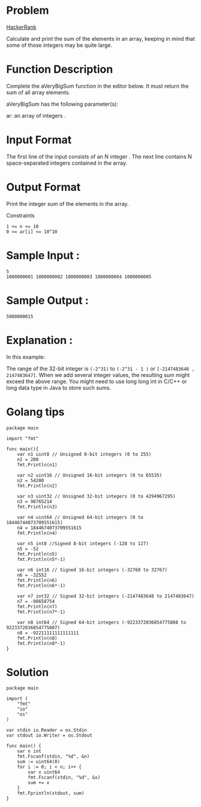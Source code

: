 
# Problem
[HackerRank](https://www.hackerrank.com/challenges/a-very-big-sum/problem)

Calculate and print the sum of the elements in an array, keeping in mind that some of those integers may be quite large.

# Function Description
Complete the aVeryBigSum function in the editor below. It must return the sum of all array elements.

aVeryBigSum has the following parameter(s):

ar: an array of integers .

# Input Format
The first line of the input consists of an  N integer . 
The next line contains N space-separated integers contained in the array.

# Output Format
Print the integer sum of the elements in the array.

Constraints
```
1 <= n <= 10
0 <= ar[i] <= 10^10
```

# Sample Input :
```
5
1000000001 1000000002 1000000003 1000000004 1000000005
```

# Sample Output :
```
5000000015
```

# Explanation :

In this example:

The range of the 32-bit integer is ```(-2^31)``` to ```(-2^31 - 1 )``` or ```[-2147483648 , 2147483647]```.
When we add several integer values, the resulting sum might exceed the above range.
You might need to use long long int in C/C++ or long data type in Java to store such sums.

# Golang tips 

```
package main
 
import "fmt"
 
func main(){
    var n1 uint8 // Unsigned 8-bit integers (0 to 255)
    n1 = 200
    fmt.Println(n1)
     
    var n2 uint16 // Unsigned 16-bit integers (0 to 65535)
    n2 = 54200
    fmt.Println(n2)
     
    var n3 uint32 // Unsigned 32-bit integers (0 to 4294967295)
    n3 = 98765214
    fmt.Println(n3)
     
    var n4 uint64 // Unsigned 64-bit integers (0 to 18446744073709551615)
    n4 = 1844674073709551615
    fmt.Println(n4)
     
    var n5 int8 //Signed 8-bit integers (-128 to 127)
    n5 = -52
    fmt.Println(n5)
    fmt.Println(n5*-1)
     
    var n6 int16 // Signed 16-bit integers (-32768 to 32767)
    n6 = -32552
    fmt.Println(n6)
    fmt.Println(n6*-1)
     
    var n7 int32 // Signed 32-bit integers (-2147483648 to 2147483647)
    n7 = -98658754
    fmt.Println(n7)
    fmt.Println(n7*-1)
     
    var n8 int64 // Signed 64-bit integers (-9223372036854775808 to 9223372036854775807)
    n8 = -92211111111111111
    fmt.Println(n8)
    fmt.Println(n8*-1)
}
``` 

# Solution 
```
package main

import (
    "fmt"
    "io"
    "os"
)

var stdin io.Reader = os.Stdin
var stdout io.Writer = os.Stdout

func main() {
    var n int
    fmt.Fscanf(stdin, "%d", &n)
    sum := uint64(0)
    for i := 0; i < n; i++ {
        var x uint64
        fmt.Fscanf(stdin, "%d", &x)
        sum += x
    }
    fmt.Fprintln(stdout, sum)
}


```
